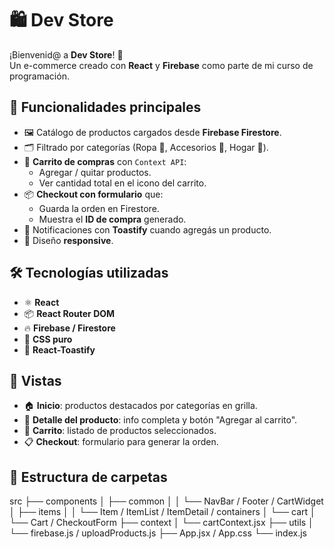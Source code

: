 # 🛍️ Dev Store  

¡Bienvenid@ a **Dev Store**! 🎉  
Un e-commerce creado con **React** y **Firebase** como parte de mi curso de programación.  

## 🚀 Funcionalidades principales  

- 🖼️ Catálogo de productos cargados desde **Firebase Firestore**.  
- 🗂️ Filtrado por categorías (Ropa 👕, Accesorios 🎒, Hogar 🏡).  
- 🛒 **Carrito de compras** con `Context API`:  
  - Agregar / quitar productos.  
  - Ver cantidad total en el icono del carrito.  
- 📦 **Checkout con formulario** que:  
  - Guarda la orden en Firestore.  
  - Muestra el **ID de compra** generado.  
- 🔔 Notificaciones con **Toastify** cuando agregás un producto.  
- 📱 Diseño **responsive**. 

## 🛠️ Tecnologías utilizadas  

- ⚛️ **React**  
- 📦 **React Router DOM**  
- 🔥 **Firebase / Firestore**  
- 🎨 **CSS puro** 
- 🔔 **React-Toastify**  

## 📸 Vistas  

- 🏠 **Inicio**: productos destacados por categorías en grilla.  
- 📑 **Detalle del producto**: info completa y botón "Agregar al carrito".  
- 🛒 **Carrito**: listado de productos seleccionados.  
- 📋 **Checkout**: formulario para generar la orden.  

## 📂 Estructura de carpetas  
src
├── components
│ ├── common
│ │ └── NavBar / Footer / CartWidget
│ ├── items
│ │ └── Item / ItemList / ItemDetail / containers
│ └── cart
│ └── Cart / CheckoutForm
├── context
│ └── cartContext.jsx
├── utils
│ └── firebase.js / uploadProducts.js
├── App.jsx / App.css
└── index.js
